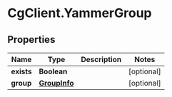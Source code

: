 # CgClient.YammerGroup

## Properties

Name | Type | Description | Notes
------------ | ------------- | ------------- | -------------
**exists** | **Boolean** |  | [optional] 
**group** | [**GroupInfo**](GroupInfo.md) |  | [optional] 


